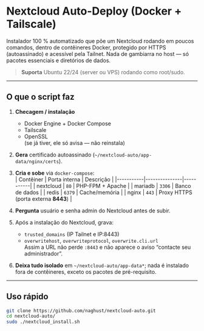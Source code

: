# Nextcloud Auto-Deploy (Docker + Tailscale)

Instalador 100 % automatizado que põe um Nextcloud rodando em poucos comandos, dentro
de contêineres Docker, protegido por HTTPS (autoassinado) e acessível pela
Tailnet. Nada de gambiarra no host — só pacotes essenciais e diretórios de dados.

> **Suporta** Ubuntu 22/24 (server ou VPS) rodando como root/sudo.

---

## O que o script faz

1. **Checagem / instalação**
   - Docker Engine + Docker Compose  
   - Tailscale  
   - OpenSSL  
   (se já tiver, ele só avisa — não reinstala)

2. **Gera** certificado autoassinado (`~/nextcloud-auto/app-data/nginx/certs`).

3. **Cria e sobe** via `docker-compose`:  
   | Contêiner | Porta interna | Descrição |
   |-----------|---------------|-----------|
   | nextcloud | `80`          | PHP-FPM + Apache |
   | mariadb   | `3306`        | Banco de dados |
   | redis     | `6379`        | Cache/memória |
   | nginx     | `443`         | Proxy HTTPS (porta externa **8443**) |

4. **Pergunta** usuário e senha admin do Nextcloud antes de subir.

5. Após a instalação do Nextcloud, grava:  
   - `trusted_domains` (IP Tailnet e IP:8443)  
   - `overwritehost`, `overwriteprotocol`, `overwrite.cli.url`  
   Assim a URL não perde `:8443` e não aparece o aviso “contacte seu administrador”.

6. **Deixa tudo isolado** em `~/nextcloud-auto/app-data*`; nada é instalado fora de
   contêineres, exceto os pacotes de pré-requisito.

---

## Uso rápido

```bash
git clone https://github.com/naghust/nextcloud-auto.git
cd nextcloud-auto/
sudo ./nextcloud_install.sh
